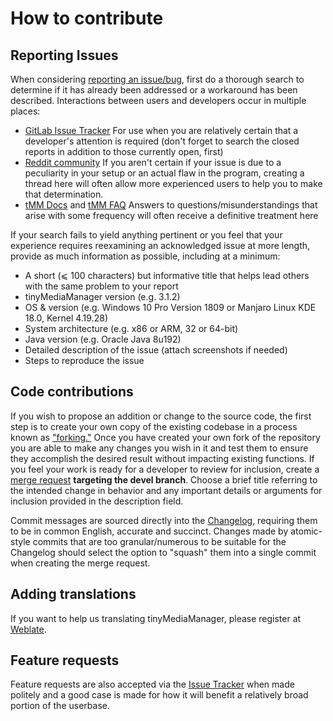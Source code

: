# How to contribute

## Reporting Issues

When considering [reporting an issue/bug][1], first do a thorough search to determine if it has already been addressed or a workaround has been described. Interactions between users and developers occur in multiple places:

* [GitLab Issue Tracker][2] For use when you are relatively certain that a developer's attention is required (don't
  forget to search the closed reports in addition to those currently open, first)
* [Reddit community][3] If you aren't certain if your issue is due to a peculiarity in your setup or an actual flaw in
  the program, creating a thread here will often allow more experienced users to help you to make that determination.
* [tMM Docs][4] and [tMM FAQ][5] Answers to questions/misunderstandings that arise with some frequency will often
  receive a definitive treatment here

If your search fails to yield anything pertinent or you feel that your experience requires reexamining an acknowledged issue at more length, provide as much information as possible, including at a minimum:

* A short (⩽ 100 characters) but informative title that helps lead others with the same problem to your report
* tinyMediaManager version (e.g. 3.1.2)
* OS & version (e.g. Windows 10 Pro Version 1809 or Manjaro Linux KDE 18.0, Kernel 4.19.28)
* System architecture (e.g. x86 or ARM, 32 or 64-bit)
* Java version (e.g. Oracle Java 8u192)
* Detailed description of the issue (attach screenshots if needed)
* Steps to reproduce the issue

## Code contributions

If you wish to propose an addition or change to the source code, the first step is to create your own copy of the existing codebase in a process known as ["forking."][7] Once you have created your own fork of the repository you are able to make any changes you wish in it and test them to ensure they accomplish the desired result without impacting existing functions. If you feel your work is ready for a developer to review for inclusion, create a [merge request][8] **targeting the devel branch**. Choose a brief title referring to the intended change in behavior and any important details or arguments for inclusion provided in the description field.

Commit messages are sourced directly into the [Changelog][9], requiring them to be in common English, accurate and succinct. Changes made by atomic-style commits that are too granular/numerous to be suitable for the Changelog should select the option to "squash" them into a single commit when creating the merge request.

## Adding translations

If you want to help us translating tinyMediaManager, please register at [Weblate][10].

## Feature requests

Feature requests are also accepted via the [Issue Tracker][2] when made politely and a good case is made for how it will benefit a relatively broad portion of the userbase.

[1]: https://gitlab.com/tinyMediaManager/tinyMediaManager/issues/new?issue

[2]: https://gitlab.com/tinyMediaManager/tinyMediaManager/issues?scope=all&state=all

[3]: https://www.reddit.com/r/tinyMediaManager/

[4]: https://www.tinymediamanager.org/docs/
[5]: https://www.tinymediamanager.org/help/faq
[7]: https://gitlab.com/tinyMediaManager/tinyMediaManager/forks/new
[8]: https://gitlab.com/tinyMediaManager/tinyMediaManager/merge_requests
[9]: https://gitlab.com/tinyMediaManager/tinyMediaManager/blob/devel/changelog.txt
[10]: https://hosted.weblate.org/projects/tinymediamanager/
